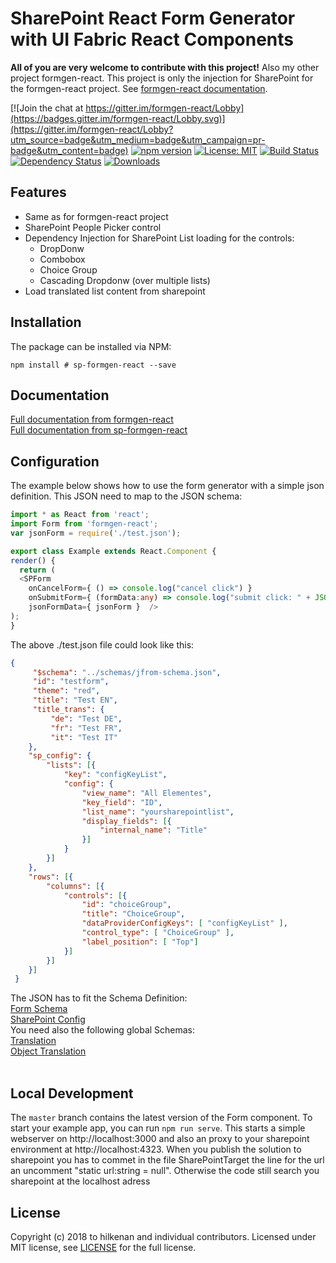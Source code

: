 # SharePoint React Form Generator with UI Fabric React Components

<b>All of you are very welcome to contribute with this project!</b>
Also my other project formgen-react. This project is only the injection for SharePoint
for the formgen-react project. See <a href="https://github.com/hilkenan/formgen-react/wiki">formgen-react documentation<a>.

[![Join the chat at https://gitter.im/formgen-react/Lobby](https://badges.gitter.im/formgen-react/Lobby.svg)](https://gitter.im/formgen-react/Lobby?utm_source=badge&utm_medium=badge&utm_campaign=pr-badge&utm_content=badge)
[![npm version](https://badge.fury.io/js/sp-formgen-react.svg)](http://badge.fury.io/js/sp-formgen-react)
[![License: MIT](https://img.shields.io/badge/License-MIT-yellow.svg)](https://opensource.org/licenses/MIT)
[![Build Status](https://secure.travis-ci.org/hilkenan/sp-formgen-react.svg)](https://travis-ci.org/hilkenan/sp-formgen-react)
[![Dependency Status](https://david-dm.org/hilkenan/sp-formgen-react.svg)](https://david-dm.org/hilkenan/sp-formgen-react)
[![Downloads](http://img.shields.io/npm/dm/sp-formgen-react.svg)](https://npmjs.org/package/sp-formgen-react)

## Features
- Same as for formgen-react project
- SharePoint People Picker control
- Dependency Injection for SharePoint List loading for the controls:
    - DropDonw
    - Combobox
    - Choice Group
    - Cascading Dropdonw (over multiple lists)
- Load translated list content from sharepoint

## Installation

The package can be installed via NPM:
```
npm install # sp-formgen-react --save
```

## Documentation

<a href="https://github.com/hilkenan/formgen-react/wiki">Full documentation from formgen-react<a><br>
<a href="https://github.com/hilkenan/sp-formgen-react/wiki">Full documentation from sp-formgen-react<a>

## Configuration

The example below shows how to use the form generator with a simple json definition. This JSON need to map to the JSON schema:
```ts
import * as React from 'react';
import Form from 'formgen-react';
var jsonForm = require('./test.json');

export class Example extends React.Component {
render() {
  return (
  <SPForm 
    onCancelForm={ () => console.log("cancel click") }
    onSubmitForm={ (formData:any) => console.log("submit click: " + JSON.stringify(formData)) }
    jsonFormData={ jsonForm }  />
);
}
```
The above ./test.json file could look like this:
```JSON
{
     "$schema": "../schemas/jfrom-schema.json",
     "id": "testform",
     "theme": "red",
     "title": "Test EN",
     "title_trans": {
         "de": "Test DE",
         "fr": "Test FR",
         "it": "Test IT"
    },
	"sp_config": {
		"lists": [{
			"key": "configKeyList",
			"config": {
				"view_name": "All Elementes",
				"key_field": "ID",
				"list_name": "yoursharepointlist",
				"display_fields": [{
					"internal_name": "Title"
				}]
			}
        }]
    },
    "rows": [{
        "columns": [{
			"controls": [{
                "id": "choiceGroup",
				"title": "ChoiceGroup",
				"dataProviderConfigKeys": [ "configKeyList" ],
                "control_type": [ "ChoiceGroup" ],
                "label_position": [ "Top"]
            }]
        }]
    }]
 }
```
The JSON has to fit the Schema Definition:<br/>
[Form Schema](src/schemas/sp-jfrom-schema.json)<br/>
[SharePoint Config](src/schemas/sp-databinder-config-schema.json)<br/>
You need also the following global Schemas:<br/>
[Translation](src/schemas/translation-schema.json)<br/>
[Object Translation](src/schemas/objecttranslation-schema.json)<br/><br/>

## Local Development

The `master` branch contains the latest version of the Form component. To start your example app, you can run `npm run serve`. This starts a simple webserver on http://localhost:3000 and also an proxy to your sharepoint environment at http://localhost:4323. When you publish the solution to sharepoint you has to commet in the file SharePointTarget the line for the url an uncomment "static url:string = null". Otherwise the code still search you sharepoint at the localhost adress

## License

Copyright (c) 2018 to hilkenan and individual contributors. Licensed under MIT license, see [LICENSE](LICENSE) for the full license.
